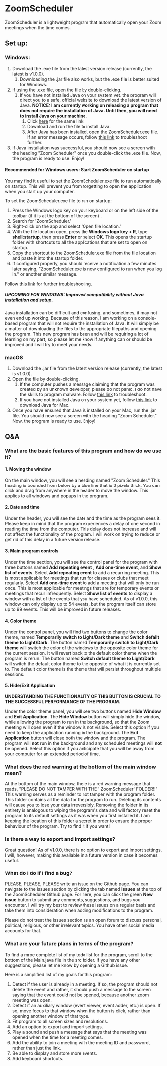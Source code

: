 # ZoomScheduler

ZoomScheduler is a lightweight program that automatically open your Zoom meetings when the time comes.

## Set up:

### Windows:

1. Download the .exe file from the latest version release (currently, the latest is v1.0.0).
    1. Downloading the .jar file also works, but the .exe file is better suited for Windows.
1. If using the .exe file, open the file by double-clicking.
    1. If you have not installed Java on your system yet, the program will direct you to a safe, official website to
       download the latest version of Java. **NOTICE: I am currently working on releasing a program that does not require the installation of Java. Until then, you will need to install Java on your machine.**
        1. Click [here](http://java.com/download) for the same link
        1. Download and run the file to install Java.
        1. After Java has been installed, open the ZoomScheduler.exe file. If an error message occurs,
           follow [this link](https://javatutorial.net/set-java-home-windows-10) to troubleshoot further.
1. If Java installation was successful, you should now see a screen with the heading "Zoom Scheduler" once you
   double-click the .exe file. Now, the program is ready to use. Enjoy!

#### Recommended for Windows users: Start ZoomScheduler on startup

You may find it useful to set the ZoomScheduler.exe file to run automatically on startup. This will prevent you from
forgetting to open the application when you start up your computer.

To set the ZoomScheduler.exe file to run on startup:

1. Press the Windows logo key on your keyboard or on the left side of the toolbar (if it is at the bottom of the screen)
   .
1. Search for 'ZoomScheduler.'
1. Right-click on the app and select 'Open file location.'
1. With the file location open, press the **Windows logo key + R**, type **shell:startup**, then press **Enter** or
   select **OK**. This opens the startup folder with shortcuts to all the applications that are set to open on startup.
1. Copy the shortcut to the ZoomScheduler.exe file from the file location and paste it into the startup folder.
1. If configured properly, you should receive a notification a few minutes later saying, "ZoomScheduler.exe is now
   configured to run when you log in." or another similar message.

Follow [this link](https://support.microsoft.com/en-us/windows/add-an-app-to-run-automatically-at-startup-in-windows-10-150da165-dcd9-7230-517b-cf3c295d89dd)
for further troubleshooting.

##### UPCOMING FOR WINDOWS: Improved compatibility without Java installation and setup.
Java installation can be difficult and confusing, and sometimes, it may not even end up working. Because of this reason, I am working on a console-based program that will not require the installation of Java. It will simply be a matter of downloading the files to the appropriate filepaths and opening the program. This new program has been and will be requiring a lot of learning on my part, so please let me know if anything can or should be improved and I will try to meet your needs. 

### macOS

1. Download the .jar file from the latest version release (currently, the latest is v1.0.0).
1. Open the file by double-clicking.
    1. If the computer pushes a message claiming that the program was created by an unknown developer, please do not
       panic. I do not have the skills to program malware.
       Follow [this link](https://support.apple.com/guide/mac-help/open-a-mac-app-from-an-unidentified-developer-mh40616/mac)
       to troubleshoot.
    1. If you have not installed Java on your system yet, follow [this link](https://java.com/en/download/apple.jsp) to
       download Java for Mac.
1. Once you have ensured that Java is installed on your Mac, run the .jar file. You should now see a screen with the
   heading "Zoom Scheduler." Now, the program is ready to use. Enjoy!

## Q&A

### What are the basic features of this program and how do we use it?

#### 1. Moving the window

On the main window, you will see a heading named "Zoom Scheduler." This heading is bounded from below by a blue line
that is 3 pixels thick. You can click and drag from anywhere in the header to move the window. This applies to all
windows and popups in the program.

#### 2. Date and time

Under the header, you will see the date and the time as the program sees it. Please keep in mind that the program
experiences a delay of one second in reading the time from the computer. This delay does not increase and will not
affect the functionality of the program. I will work on trying to reduce or get rid of this delay in a future version
release.

#### 3. Main program controls

Under the time section, you will see the control panel for the program with three buttons named **Add repeating event**
, **Add one-time event**, and **Show list of events**. Select **Add repeating event** to add a recurring meeting. This
is most applicable for meetings that run for classes or clubs that meet regularly. Select **Add one-time event** to add
a meeting that will only be run once. This is most applicable for meetings that are for temporary events or meetings
that recur infrequently. Select **Show list of events** to display a window with a list of the events that you have
scheduled. As of v1.0.0, this window can only display up to 54 events, but the program itself can store up to 99 events.
This will be improved in future releases.

#### 4. Color theme

Under the control panel, you will find two buttons to change the color theme, named **Temporarily switch to Light/Dark
theme** and **Switch defailt theme to Light/Dark**. The button named **Temporarily switch to Light/Dark theme** will
switch the color of the windows to the opposite color theme for the current session. It will revert back to the default
color theme when the program is rerun. The button named **Switch default theme to Light/Dark** will switch the default
color theme to the opposite of what it is currently set to. The default color theme is the theme that will persist
throughout multiple sessions.

#### 5. Hide/Exit Application

**UNDERSTANDING THE FUNCTIONALITY OF THIS BUTTON IS CRUCIAL TO THE SUCCESSFUL PERFORMANCE OF THE PROGRAM.**

Under the color theme panel, you will see two buttons named **Hide Window** and  **Exit Application**. The **Hide
Window** button will simply hide the window, while allowing the program to run in the background, so that the Zoom
meeting will open even if the window is not visible. Select this option if you need to keep the application running in
the background. The **Exit Application** button will close both the window and the program. The program will **not** run
in the background and any scheduled meetings will **not** be opened. Select this option if you anticipate that you will
be away from your computer for an extended period of time.

### What does the red warning at the bottom of the main window mean?

At the bottom of the main window, there is a red warning message that reads, "PLEASE DO NOT TAMPER WITH THE '
ZoomScheduler' FOLDER!!" This warning serves as a reminder to not tamper with the program folder. This folder contains
all the data for the program to run. Deleting its contents will cause you to lose your data irreversibly. Removing the
folder in its entirety is analogous to wiping the program's data and will factory reset the program to its default
settings as it was when you first installed it. I am keeping the location of this folder a secret in order to ensure the
proper behaviour of the program. Try to find it if you want!

### Is there a way to export and import settings?

Great question! As of v1.0.0, there is no option to export and import settings. I will, however, making this available
in a future version in case it becomes useful.

### What do I do if I find a bug?

PLEASE, PLEASE, PLEASE write an issue on the Github page. You can navigate to the issues section by clicking the tab
named **Issues** at the top of the ZoomScheduler Github page. For here, you can click the green **New issue** button to
submit any comments, suggestions, and bugs you encounter. I will try my best to review these issues on a regular basis
and take them into consideration when adding modifications to the program.

Please do not treat the issues section as an open forum to discuss personal, political, religious, or other irrelevant
topics. You have other social media accounts for that.

### What are your future plans in terms of the program?

To find a mroe complete list of my todo list for the program, scroll to the bottom of the Main.java file in the src
folder. If you have any other suggestions, please let me know by opening a Github issue.

Here is a simplified list of my goals for this program:

1. Detect if the user is already in a meeting. If so, the program should not delete the event and rather, it should push
   a message to the screen saying that the event could not be opened, because another zoom meeting was open.
1. Detect if an auxiliary window (event viewer, event adder, etc.) is open. If so, move focus to that window
   when the button is click, rather than opening another window of that type.
1. Fit program to all screen sizes and resolutions.
1. Add an option to export and import settings.
1. Play a sound and push a message that says that the meeting was opened when the time for a meeting comes.
1. Add the ability to join a meeting with the meeting ID and password, rather than just the link.
1. Be able to display and store more events.
1. Add keyboard shortcuts. 
